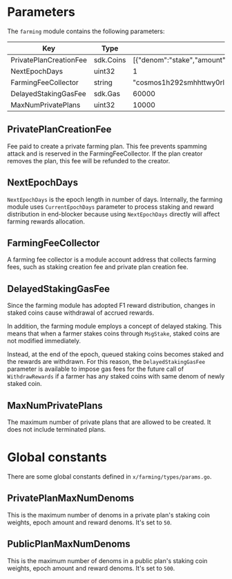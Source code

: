 <!-- order: 7 -->

# Parameters

The `farming` module contains the following parameters:

| Key                     | Type      | Example                                                             |
|-------------------------|-----------|---------------------------------------------------------------------|
| PrivatePlanCreationFee  | sdk.Coins | [{"denom":"stake","amount":"1000000000"}]                           |
| NextEpochDays           | uint32    | 1                                                                   |
| FarmingFeeCollector     | string    | "cosmos1h292smhhttwy0rl3qr4p6xsvpvxc4v05s6rxtczwq3cs6qc462mqejwy8x" |
| DelayedStakingGasFee    | sdk.Gas   | 60000                                                               |
| MaxNumPrivatePlans      | uint32    | 10000                                                               |


## PrivatePlanCreationFee

Fee paid to create a private farming plan. This fee prevents spamming attack and is reserved in the FarmingFeeCollector. If the plan creator removes the plan, this fee will be refunded to the creator.

## NextEpochDays

`NextEpochDays` is the epoch length in number of days. Internally, the farming module uses `CurrentEpochDays` parameter to process staking and reward distribution in end-blocker because using `NextEpochDays` directly will affect farming rewards allocation.

## FarmingFeeCollector

A farming fee collector is a module account address that collects farming fees, such as staking creation fee and private plan creation fee.

## DelayedStakingGasFee

Since the farming module has adopted F1 reward distribution, changes in staked coins cause withdrawal of accrued rewards.

In addition, the farming module employs a concept of delayed staking. This means that when a farmer stakes coins through `MsgStake`, staked coins are not modified immediately. 

Instead, at the end of the epoch, queued staking coins becomes staked and the rewards are withdrawn. For this reason, the `DelayedStakingGasFee` parameter is available to impose gas fees for the future call of `WithdrawRewards` if a farmer has any staked coins with same
denom of newly staked coin.

## MaxNumPrivatePlans

The maximum number of private plans that are allowed to be created.
It does not include terminated plans.

# Global constants

There are some global constants defined in `x/farming/types/params.go`.

## PrivatePlanMaxNumDenoms

This is the maximum number of denoms in a private plan's staking coin weights,
epoch amount and reward denoms.
It's set to `50`.

## PublicPlanMaxNumDenoms

This is the maximum number of denoms in a public plan's staking coin weights,
epoch amount and reward denoms.
It's set to `500`.
